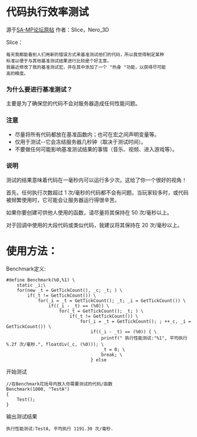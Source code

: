 # 代码执行效率测试
源于[SA-MP论坛原帖](https://sampforum.blast.hk/showthread.php?tid=218491) 作者：Slice，Nero_3D

Slice：
```
每天我都能看到人们用新的错误方式来基准测试他们的代码，所以我觉得制定某种
标准以便于与其他基准测试结果进行比较是个好主意。
我最近修改了我的基准测试宏，并在其中添加了一个 "热身 "功能，以获得尽可能
高的精度。
```
### 为什么要进行基准测试？
主要是为了确保您的代码不会对服务器造成任何性能问题。

### 注意
 - 尽量将所有代码都放在基准函数内；也可在宏之间声明变量等。
 - 仅用于测试--它会冻结服务器几秒钟（取决于测试时间）。
 - 不要做任何可能影响基准测试结果的事情（音乐、视频、进入游戏等）。

### 说明
测试的结果意味着代码在一毫秒内可以运行多少次。这给了你一个很好的视角！

首先，任何执行次数超过 1 次/毫秒的代码都不会有问题。当玩家较多时，或代码被频繁使用时，它可能会让服务器运行得很辛苦。

如果你要创建可供他人使用的函数，请尽量将其保持在 50 次/毫秒以上。

对于回调中使用的大段代码或类似代码，我建议将其保持在 20 次/毫秒以上。

# 使用方法：
Benchmark定义:
```pawn
#define Benchmark(%0,%1) \
    static _i;\
    for(new _t = GetTickCount(), _c; _t; ) \
        if(_t != GetTickCount()) \
            for(_i = _t = GetTickCount(); _t; _i = GetTickCount()) \
                if((_i - _t) == (%0)) \
                    for(_t = GetTickCount(); _t; ) \
                        if(_t != GetTickCount()) \
                            for(_i = _t = GetTickCount(); ; ++_c, _i = GetTickCount()) \
                                if((_i - _t) == (%0)) { \
                                    printf(" 执行性能测试:"%1", 平均执行 %.2f 次/毫秒.", floatdiv(_c, (%0))); \
                                    _t = 0; \
                                    break; \
                                } else
```
开始测试
```pawn
//在Benchmark花括号内放入你需要测试的代码/函数
Benchmark(1000, "TestA")
{
    Test();
}
```
输出测试结果
```
执行性能测试:TestA, 平均执行 1191.30 次/毫秒.
```
